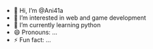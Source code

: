 - 👋 Hi, I’m @Ani41a
- 👀 I’m interested in web and game development 
- 🌱 I’m currently learning python
- 😄 Pronouns: ...
- ⚡ Fun fact: ...

<!---
Ani41a/Ani41a is a ✨ special ✨ repository because its `README.md` (this file) appears on your GitHub profile.
You can click the Preview link to take a look at your changes.
--->
